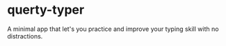 # querty-typer
A minimal app that let's you practice and improve your typing skill with no distractions.
